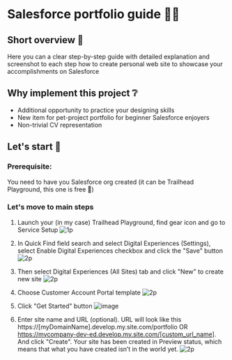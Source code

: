 # Salesforce portfolio guide 👨‍💻

## Short overview 📜
Here you can a clear step-by-step guide with detailed explanation and screenshot to each step how to create personal web site to showcase your accomplishments on Salesforce

## Why implement this project ❔
- Additional opportunity to practice your designing skills
- New item for pet-project portfolio for beginner Salesforce enjoyers
- Non-trivial CV representation

## Let's start 🏁

### Prerequisite:
You need to have you Salesforce org created (it can be Trailhead Playground, this one is free 💸)

### Let's move to main steps
1. Launch your (in my case) Trailhead Playground, find gear icon and go to Service Setup
![1p](https://github.com/user-attachments/assets/9d5fc2e1-0f0b-4853-b685-f2abac802e8f)

2. In Quick Find field search and select Digital Experiences (Settings), select Enable Digital Experiences checkbox and click the "Save" button
![2p](https://github.com/user-attachments/assets/cfb5f828-01a6-405f-80f4-68647fab5b97)

3. Then select Digital Experiences (All Sites) tab and click "New" to create new site
![2p](https://github.com/user-attachments/assets/68a7398c-0789-4d46-8edf-a32b5ed6a34d)

4. Choose Customer Account Portal template
![2p](https://github.com/user-attachments/assets/b7626ad2-e76a-429b-a1b9-29ab121d0fdb)

5. Click "Get Started" button
![image](https://github.com/user-attachments/assets/814be6ab-bec6-44cd-b470-55faa833430c)

6. Enter site name and URL (optional). URL will look like this https://[myDomainName].develop.my.site.com/portfolio OR https://mycompany-dev-ed.develop.my.site.com/[custom_url_name]. And click "Create". Your site has been created in Preview status, which means that what you have created isn’t in the world yet.
![2p](https://github.com/user-attachments/assets/457c9ef0-6ca2-4c85-9c32-978b4a56000e)





